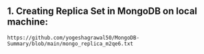 ## 1. Creating Replica Set in MongoDB on local machine: 
    https://github.com/yogeshagrawal50/MongoDB-Summary/blob/main/mongo_replica_m2qe6.txt
